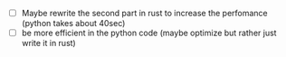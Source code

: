 - [ ] Maybe rewrite the second part in rust to increase the perfomance (python takes about 40sec)
- [ ] be more efficient in the python code (maybe optimize but rather just write it in rust)